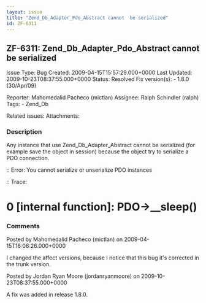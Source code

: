 ```yaml
---
layout: issue
title: "Zend_Db_Adapter_Pdo_Abstract cannot  be serialized"
id: ZF-6311
---
```


ZF-6311: Zend\_Db\_Adapter\_Pdo\_Abstract cannot be serialized
--------------------------------------------------------------

 Issue Type: Bug Created: 2009-04-15T15:57:29.000+0000 Last Updated: 2009-10-23T08:37:55.000+0000 Status: Resolved Fix version(s): - 1.8.0 (30/Apr/09)
 
 Reporter:  Mahomedalid Pacheco (mictlan)  Assignee:  Ralph Schindler (ralph)  Tags: - Zend\_Db
 
 Related issues: 
 Attachments: 
### Description

Any instance that use Zend\_Db\_Adapter\_Abstract cannot be serialized (for example save the object in session) because the object try to serialize a PDO connection.

:: Error: You cannot serialize or unserialize PDO instances

:: Trace:

0 [internal function]: PDO->\_\_sleep()
=======================================

 

 

### Comments

Posted by Mahomedalid Pacheco (mictlan) on 2009-04-15T16:06:26.000+0000

I changed the affect versions, because I notice that this bug it's corrected in the trunk version.

 

 

Posted by Jordan Ryan Moore (jordanryanmoore) on 2009-10-23T08:37:55.000+0000

A fix was added in release 1.8.0.

 

 